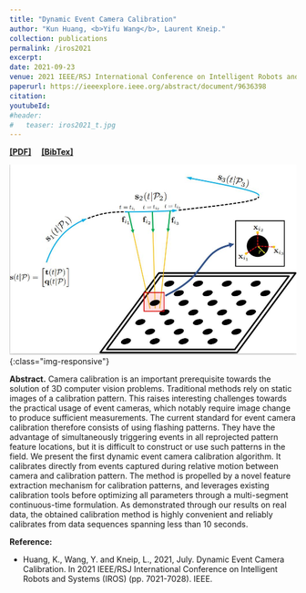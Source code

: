 ```yaml
---
title: "Dynamic Event Camera Calibration"
author: "Kun Huang, <b>Yifu Wang</b>, Laurent Kneip."
collection: publications
permalink: /iros2021
excerpt: 
date: 2021-09-23
venue: 2021 IEEE/RSJ International Conference on Intelligent Robots and Systems (IROS)
paperurl: https://ieeexplore.ieee.org/abstract/document/9636398
citation: 
youtubeId: 
#header:
#   teaser: iros2021_t.jpg
---
```


<a href="https://1fwang.github.io/files/iros2021.pdf" target="_blank"><b>[PDF]</b></a>&emsp;
<a href="https://1fwang.github.io/files/huang2021dynamic.txt" target="_blank"><b>[BibTex]</b></a>

![firenet_banner](/images/iros2021.jpg){:class="img-responsive"}

<b>Abstract.</b> 
Camera calibration is an important prerequisite towards the solution of 3D computer vision problems. Traditional methods rely on static images of a calibration pattern. This raises interesting challenges towards the practical usage of event cameras, which notably require image change to produce sufficient measurements. The current standard for event camera calibration therefore consists of using flashing patterns. They have the advantage of simultaneously triggering events in all reprojected pattern feature locations, but it is difficult to construct or use such patterns in the field. We present the first dynamic event camera calibration algorithm. It calibrates directly from events captured during relative motion between camera and calibration pattern. The method is propelled by a novel feature extraction mechanism for calibration patterns, and leverages existing calibration tools before optimizing all parameters through a multi-segment continuous-time formulation. As demonstrated through our results on real data, the obtained calibration method is highly convenient and reliably calibrates from data sequences spanning less than 10 seconds.

<b>Reference:</b>
* Huang, K., Wang, Y. and Kneip, L., 2021, July. Dynamic Event Camera Calibration. In 2021 IEEE/RSJ International Conference on Intelligent Robots and Systems (IROS) (pp. 7021-7028). IEEE.
